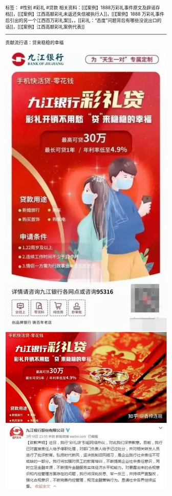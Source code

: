 标签： #性别 #彩礼 #贷款
相关资料：[[【案例】1888万彩礼事件原文及辟谣存档]]，[[【案例】江西高额彩礼未返还失信被执行人]]，[[【案例】1888 万彩礼事件后引出的另一个江西百万彩礼案]]，，[[彩礼：“态度”问题背后有哪些没说出口的话]]，[[【案例】江西高额彩礼案例代表]]
***
贡献流行语：贷来稳稳的幸福
[![mmexport1673599783030.jpg](https://raw.githubusercontent.com/bluntvoice/mypic/main/mmexport1673599783030.jpg)](https://raw.githubusercontent.com/bluntvoice/mypic/main/mmexport1673599783030.jpg)
[![1673466578982.jpeg](https://raw.githubusercontent.com/bluntvoice/mypic/main/1673466578982.jpeg)](https://raw.githubusercontent.com/bluntvoice/mypic/main/1673466578982.jpeg)
[![mmexport1673599791163.jpg](https://raw.githubusercontent.com/bluntvoice/mypic/main/mmexport1673599791163.jpg)](https://raw.githubusercontent.com/bluntvoice/mypic/main/mmexport1673599791163.jpg)